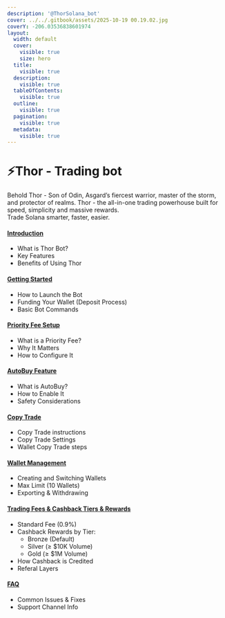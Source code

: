 ```yaml
---
description: '@ThorSolana_bot'
cover: ../../.gitbook/assets/2025-10-19 00.19.02.jpg
coverY: -206.03536838601974
layout:
  width: default
  cover:
    visible: true
    size: hero
  title:
    visible: true
  description:
    visible: true
  tableOfContents:
    visible: true
  outline:
    visible: true
  pagination:
    visible: true
  metadata:
    visible: true
---
```


# ⚡Thor - Trading bot

Behold Thor - Son of Odin, Asgard’s fiercest warrior, master of the storm, and protector of realms. Thor - the all-in-one trading powerhouse built for speed, simplicity and massive rewards.\
Trade Solana smarter, faster, easier.

#### [Introduction](./#introduction)

* What is Thor Bot?
* Key Features
* Benefits of Using Thor

#### [Getting Started](./#getting-started)

* How to Launch the Bot
* Funding Your Wallet (Deposit Process)
* Basic Bot Commands

#### [Priority Fee Setup](./#priority-fee-setup)

* What is a Priority Fee?
* Why It Matters
* How to Configure It

#### [AutoBuy Feature](./#autobuy-feature)

* What is AutoBuy?
* How to Enable It
* Safety Considerations

#### [Copy Trade](copy-trade.md)&#x20;

* Copy Trade instructions
* Copy Trade Settings
* Wallet Copy Trade steps

#### [Wallet Management](./#wallet-management)

* Creating and Switching Wallets
* Max Limit (10 Wallets)
* Exporting & Withdrawing

#### &#x20;[Trading Fees & Cashback Tiers & Rewards](./#trading-fees-and-cashback-tiers-and-rewards)

* Standard Fee (0.9%)
* Cashback Rewards by Tier:
  * Bronze (Default)
  * Silver (≥ $10K Volume)
  * Gold (≥ $1M Volume)
* How Cashback is Credited
* Referal Layers

#### [ FAQ](./#faq)

* Common Issues & Fixes
* Support Channel Info

